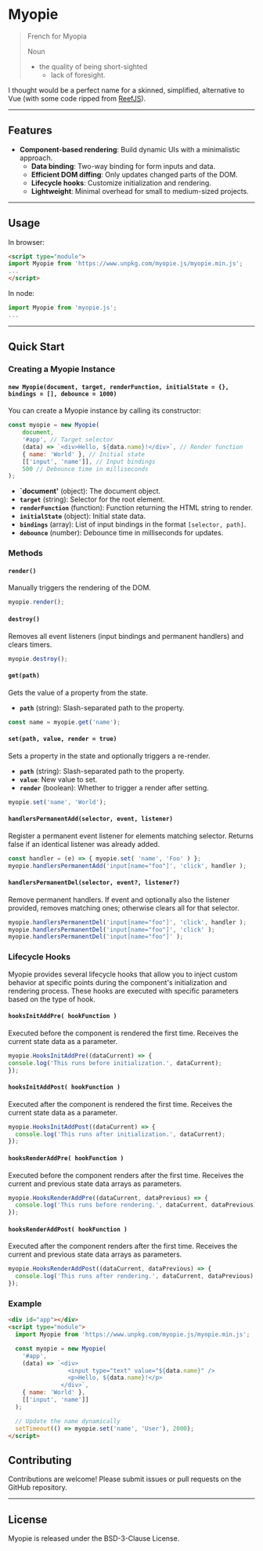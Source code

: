 # Myopie
> French for Myopia
> 
> Noun
> - the quality of being short-sighted
>   - lack of foresight.

I thought would be a perfect name for a skinned, simplified, alternative to Vue (with some code ripped from [ReefJS](https://github.com/cferdinandi/reef)).

---

## Features

- **Component-based rendering**: Build dynamic UIs with a minimalistic approach.
  - **Data binding**: Two-way binding for form inputs and data.
  - **Efficient DOM diffing**: Only updates changed parts of the DOM.
  - **Lifecycle hooks**: Customize initialization and rendering.
  - **Lightweight**: Minimal overhead for small to medium-sized projects.

---

## Usage

In browser:

```html
<script type="module">
import Myopie from 'https://www.unpkg.com/myopie.js/myopie.min.js';
...
</script>
```

In node:

```javascript
import Myopie from 'myopie.js';
...
```

---

## Quick Start

### Creating a Myopie Instance

#### `new Myopie(document, target, renderFunction, initialState = {}, bindings = [], debounce = 1000)`

You can create a Myopie instance by calling its constructor:

```javascript
const myopie = new Myopie(
    document,
    '#app', // Target selector
    (data) => `<div>Hello, ${data.name}!</div>`, // Render function
    { name: 'World' }, // Initial state
    [['input', 'name']], // Input bindings
    500 // Debounce time in milliseconds
);
```

- **`document'** (object): The document object.
- **`target`** (string): Selector for the root element.
- **`renderFunction`** (function): Function returning the HTML string to render.
- **`initialState`** (object): Initial state data.
- **`bindings`** (array): List of input bindings in the format `[selector, path]`.
- **`debounce`** (number): Debounce time in milliseconds for updates.

### Methods

#### `render()`

Manually triggers the rendering of the DOM.

```javascript
myopie.render();
```

#### `destroy()`

Removes all event listeners (input bindings and permanent handlers) and clears timers.

```javascript
myopie.destroy();
```

#### `get(path)`

Gets the value of a property from the state.
- **`path`** (string): Slash-separated path to the property.

```javascript
const name = myopie.get('name');
```

#### `set(path, value, render = true)`

Sets a property in the state and optionally triggers a re-render.
- **`path`** (string): Slash-separated path to the property.
- **`value`**: New value to set.
- **`render`** (boolean): Whether to trigger a render after setting.


```javascript
myopie.set('name', 'World');
```

#### `handlersPermanentAdd(selector, event, listener)`

Register a permanent event listener for elements matching selector. Returns false if an identical listener was already added.

```javascript
const handler = (e) => { myopie.set( 'name', 'Foo' ) };
myopie.handlersPermanentAdd('input[name="foo"]', 'click', handler );
```

#### `handlersPermanentDel(selector, event?, listener?)`

Remove permanent handlers. If event and optionally also the listener provided, removes matching ones; otherwise clears all for that selector.

```javascript
myopie.handlersPermanentDel('input[name="foo"]', 'click', handler );
myopie.handlersPermanentDel('input[name="foo"]', 'click' );
myopie.handlersPermanentDel('input[name="foo"]' );
```

### Lifecycle Hooks

Myopie provides several lifecycle hooks that allow you to inject custom behavior at specific points during the component's initialization and rendering process. These hooks are executed with specific parameters based on the type of hook.

#### `hooksInitAddPre( hookFunction )`

Executed before the component is rendered the first time. Receives the current state data as a parameter.

```javascript
myopie.HooksInitAddPre((dataCurrent) => {
console.log('This runs before initialization.', dataCurrent);
});
```

#### `hooksInitAddPost( hookFunction )`

Executed after the component is rendered the first time. Receives the current state data as a parameter.

```javascript
myopie.HooksInitAddPost((dataCurrent) => {
  console.log('This runs after initialization.', dataCurrent);
});
```

#### `hooksRenderAddPre( hookFunction )`

Executed before the component renders after the first time. Receives the current and previous state data arrays as parameters.

```javascript
myopie.HooksRenderAddPre((dataCurrent, dataPrevious) => {
  console.log('This runs before rendering.', dataCurrent, dataPrevious);
});
```

#### `hooksRenderAddPost( hookFunction )`

Executed after the component renders after the first time. Receives the current and previous state data arrays as parameters.

```javascript
myopie.HooksRenderAddPost((dataCurrent, dataPrevious) => {
  console.log('This runs after rendering.', dataCurrent, dataPrevious);
});
```

### Example

```html
<div id="app"></div>
<script type="module">
  import Myopie from 'https://www.unpkg.com/myopie.js/myopie.min.js';

  const myopie = new Myopie(
    '#app',
    (data) => `<div>
                 <input type="text" value="${data.name}" />
                 <p>Hello, ${data.name}!</p>
               </div>`,
    { name: 'World' },
    [['input', 'name']]
  );

  // Update the name dynamically
  setTimeout(() => myopie.set('name', 'User'), 2000);
</script>
```

## Contributing

Contributions are welcome! Please submit issues or pull requests on the GitHub repository.

---

## License

Myopie is released under the BSD-3-Clause License.
